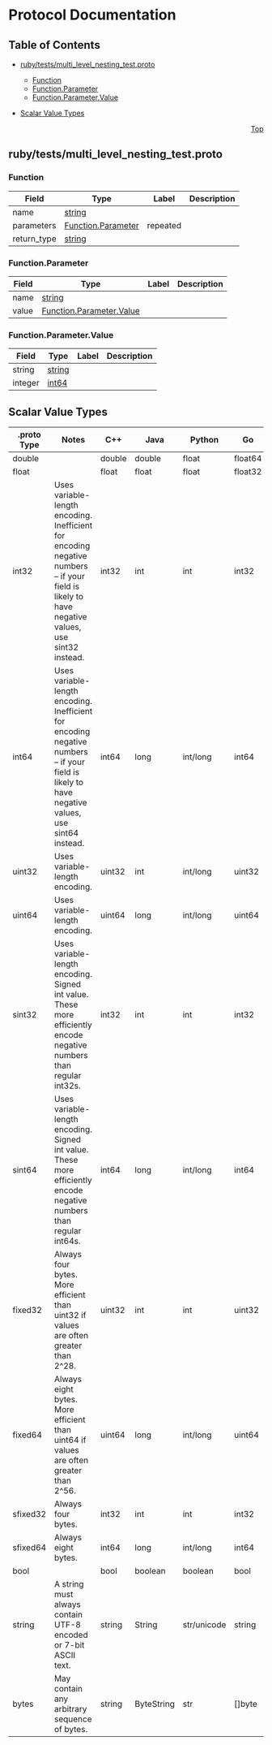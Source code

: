 # Protocol Documentation
<a name="top"></a>

## Table of Contents

- [ruby/tests/multi_level_nesting_test.proto](#ruby_tests_multi_level_nesting_test-proto)
    - [Function](#-Function)
    - [Function.Parameter](#-Function-Parameter)
    - [Function.Parameter.Value](#-Function-Parameter-Value)
  
- [Scalar Value Types](#scalar-value-types)



<a name="ruby_tests_multi_level_nesting_test-proto"></a>
<p align="right"><a href="#top">Top</a></p>

## ruby/tests/multi_level_nesting_test.proto



<a name="-Function"></a>

### Function



| Field | Type | Label | Description |
| ----- | ---- | ----- | ----------- |
| name | [string](#string) |  |  |
| parameters | [Function.Parameter](#Function-Parameter) | repeated |  |
| return_type | [string](#string) |  |  |






<a name="-Function-Parameter"></a>

### Function.Parameter



| Field | Type | Label | Description |
| ----- | ---- | ----- | ----------- |
| name | [string](#string) |  |  |
| value | [Function.Parameter.Value](#Function-Parameter-Value) |  |  |






<a name="-Function-Parameter-Value"></a>

### Function.Parameter.Value



| Field | Type | Label | Description |
| ----- | ---- | ----- | ----------- |
| string | [string](#string) |  |  |
| integer | [int64](#int64) |  |  |





 

 

 

 



## Scalar Value Types

| .proto Type | Notes | C++ | Java | Python | Go | C# | PHP | Ruby |
| ----------- | ----- | --- | ---- | ------ | -- | -- | --- | ---- |
| <a name="double" /> double |  | double | double | float | float64 | double | float | Float |
| <a name="float" /> float |  | float | float | float | float32 | float | float | Float |
| <a name="int32" /> int32 | Uses variable-length encoding. Inefficient for encoding negative numbers – if your field is likely to have negative values, use sint32 instead. | int32 | int | int | int32 | int | integer | Bignum or Fixnum (as required) |
| <a name="int64" /> int64 | Uses variable-length encoding. Inefficient for encoding negative numbers – if your field is likely to have negative values, use sint64 instead. | int64 | long | int/long | int64 | long | integer/string | Bignum |
| <a name="uint32" /> uint32 | Uses variable-length encoding. | uint32 | int | int/long | uint32 | uint | integer | Bignum or Fixnum (as required) |
| <a name="uint64" /> uint64 | Uses variable-length encoding. | uint64 | long | int/long | uint64 | ulong | integer/string | Bignum or Fixnum (as required) |
| <a name="sint32" /> sint32 | Uses variable-length encoding. Signed int value. These more efficiently encode negative numbers than regular int32s. | int32 | int | int | int32 | int | integer | Bignum or Fixnum (as required) |
| <a name="sint64" /> sint64 | Uses variable-length encoding. Signed int value. These more efficiently encode negative numbers than regular int64s. | int64 | long | int/long | int64 | long | integer/string | Bignum |
| <a name="fixed32" /> fixed32 | Always four bytes. More efficient than uint32 if values are often greater than 2^28. | uint32 | int | int | uint32 | uint | integer | Bignum or Fixnum (as required) |
| <a name="fixed64" /> fixed64 | Always eight bytes. More efficient than uint64 if values are often greater than 2^56. | uint64 | long | int/long | uint64 | ulong | integer/string | Bignum |
| <a name="sfixed32" /> sfixed32 | Always four bytes. | int32 | int | int | int32 | int | integer | Bignum or Fixnum (as required) |
| <a name="sfixed64" /> sfixed64 | Always eight bytes. | int64 | long | int/long | int64 | long | integer/string | Bignum |
| <a name="bool" /> bool |  | bool | boolean | boolean | bool | bool | boolean | TrueClass/FalseClass |
| <a name="string" /> string | A string must always contain UTF-8 encoded or 7-bit ASCII text. | string | String | str/unicode | string | string | string | String (UTF-8) |
| <a name="bytes" /> bytes | May contain any arbitrary sequence of bytes. | string | ByteString | str | []byte | ByteString | string | String (ASCII-8BIT) |

